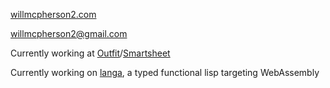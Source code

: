 [willmcpherson2.com](http://willmcpherson2.com)

[willmcpherson2@gmail.com](mailto:willmcpherson2@gmail.com)

Currently working at [Outfit](https://github.com/Outfitio)/[Smartsheet](https://github.com/smartsheet)

Currently working on [langa](https://github.com/willmcpherson2/langa), a typed functional lisp targeting WebAssembly 
